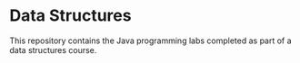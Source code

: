 # Data Structures
This repository contains the Java programming labs completed as part of a data structures course.
